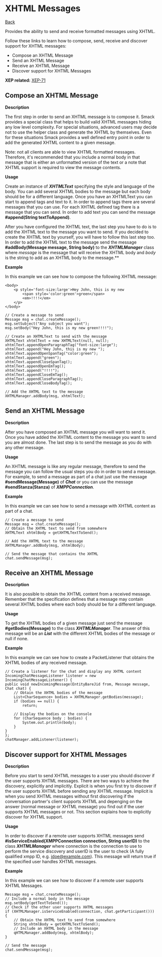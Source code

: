 XHTML Messages
==============

[Back](index.md)

Provides the ability to send and receive formatted messages using XHTML.

Follow these links to learn how to compose, send, receive and discover support
for XHTML messages:

  * Compose an XHTML Message
  * Send an XHTML Message
  * Receive an XHTML Message
  * Discover support for XHTML Messages

**XEP related:** [XEP-71](http://www.xmpp.org/extensions/xep-0071.html)

Compose an XHTML Message
------------------------

**Description**

The first step in order to send an XHTML message is to compose it. Smack
provides a special class that helps to build valid XHTML messages hiding any
low level complexity. For special situations, advanced users may decide not to
use the helper class and generate the XHTML by themselves. Even for these
situations Smack provides a well defined entry point in order to add the
generated XHTML content to a given message.

Note: not all clients are able to view XHTML formatted messages. Therefore,
it's recommended that you include a normal body in that message that is either
an unformatted version of the text or a note that XHTML support is required to
view the message contents.

**Usage**

Create an instance of _**XHTMLText**_ specifying the style and language of the
body. You can add several XHTML bodies to the message but each body should be
for a different language. Once you have an XHTMLText you can start to append
tags and text to it. In order to append tags there are several messages that
you can use. For each XHTML defined tag there is a message that you can send.
In order to add text you can send the message **#append(String
textToAppend)**.

After you have configured the XHTML text, the last step you have to do is to
add the XHTML text to the message you want to send. If you decided to create
the XHTML text by yourself, you will have to follow this last step too. In
order to add the XHTML text to the message send the message **#addBody(Message
message, String body)** to the _**XHTMLManager**_ class where _message_ is the
message that will receive the XHTML body and _body_ is the string to add as an
XHTML body to the message.**

**Example**

In this example we can see how to compose the following XHTML message:

```
<body>
	<p style='font-size:large'>Hey John, this is my new
		<span style='color:green'>green</span>
		<em>!!!!</em>
	</p>
</body>
```

```
// Create a message to send
Message msg = chat.createMessage();
msg.setSubject("Any subject you want");
msg.setBody("Hey John, this is my new green!!!!");

// Create an XHTMLText to send with the message
XHTMLText xhtmlText = new XHTMLText(null, null);
xhtmlText.appendOpenParagraphTag("font-size:large");
xhtmlText.append("Hey John, this is my new ");
xhtmlText.appendOpenSpanTag("color:green");
xhtmlText.append("green");
xhtmlText.appendCloseSpanTag();
xhtmlText.appendOpenEmTag();
xhtmlText.append("!!!!");
xhtmlText.appendCloseEmTag();
xhtmlText.appendCloseParagraphTag();
xhtmlText.appendCloseBodyTag();

// Add the XHTML text to the message
XHTMLManager.addBody(msg, xhtmlText);
```

Send an XHTML Message
---------------------

**Description**

After you have composed an XHTML message you will want to send it. Once you
have added the XHTML content to the message you want to send you are almost
done. The last step is to send the message as you do with any other message.

**Usage**

An XHTML message is like any regular message, therefore to send the message
you can follow the usual steps you do in order to send a message. For example,
to send a message as part of a chat just use the message **#sendMessage(Message)** of
_**Chat**_ or you can use the message **#sendStanza(Stanza)** of
_**XMPPConnection**_.

**Example**

In this example we can see how to send a message with XHTML content as part of
a chat.

```
// Create a message to send
Message msg = chat.createMessage();
// Obtain the XHTML text to send from somewhere
XHTMLText xhtmlBody = getXHTMLTextToSend();

// Add the XHTML text to the message
XHTMLManager.addBody(msg, xhtmlBody);

// Send the message that contains the XHTML
chat.sendMessage(msg);
```

Receive an XHTML Message
------------------------

**Description**

It is also possible to obtain the XHTML content from a received message.
Remember that the specification defines that a message may contain several
XHTML bodies where each body should be for a different language.

**Usage**

To get the XHTML bodies of a given message just send the message
**#getBodies(Message)** to the class _**XHTMLManager**_. The answer of this
message will be an _**List**_ with the different XHTML bodies of the
message or null if none.

**Example**

In this example we can see how to create a PacketListener that obtains the
XHTML bodies of any received message.

```
// Create a listener for the chat and display any XHTML content
IncomingChatMessageListener listener = new IncomingChatMessageListener() {
public void newIncomingMessage(EntityBareJid from, Message message, Chat chat) {
    // Obtain the XHTML bodies of the message
    List<CharSequence> bodies = XHTMLManager.getBodies(message);
    if (bodies == null) {
        return;

    // Display the bodies on the console
    for (CharSequence body : bodies) {
        System.out.println(body);
    }
}
};
chatManager.addListener(listener);
```

Discover support for XHTML Messages
-----------------------------------

**Description**

Before you start to send XHTML messages to a user you should discover if the
user supports XHTML messages. There are two ways to achieve the discovery,
explicitly and implicitly. Explicit is when you first try to discover if the
user supports XHTML before sending any XHTML message. Implicit is when you
send XHTML messages without first discovering if the conversation partner's
client supports XHTML and depenging on the answer (normal message or XHTML
message) you find out if the user supports XHTML messages or not. This section
explains how to explicitly discover for XHTML support.

**Usage**

In order to discover if a remote user supports XHTML messages send
**#isServiceEnabled(XMPPConnection connection, String userID)** to the class
_**XHTMLManager**_ where connection is the connection to use to perform the
service discovery and userID is the user to check (A fully qualified xmpp ID,
e.g. jdoe@example.com). This message will return true if the specified user
handles XHTML messages.

**Example**

In this example we can see how to discover if a remote user supports XHTML
Messages.

```
Message msg = chat.createMessage();
// Include a normal body in the message
msg.setBody(getTextToSend());
// Check if the other user supports XHTML messages
if (XHTMLManager.isServiceEnabled(connection, chat.getParticipant())) {
	// Obtain the XHTML text to send from somewhere
	String xhtmlBody = getXHTMLTextToSend();
	// Include an XHTML body in the message
	qHTMLManager.addBody(msg, xhtmlBody);
}

// Send the message
chat.sendMessage(msg);
```
